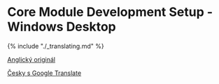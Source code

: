 # Core Module Development Setup - Windows Desktop

{% include "./_translating.md" %}


 [Anglický originál](https://doc.bigclown.com/core-module-setup-windows.html)


 [Česky s Google Translate](https://translate.google.com/translate?sl=en&tl=cs&js=y&prev=_t&hl=cs&ie=UTF-8&u=https%3A%2F%2Fdoc.bigclown.com%2Fcore-module-setup-windows.html&edit-text=)
